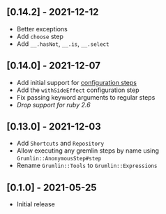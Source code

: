 ## [0.14.2] - 2021-12-12

- Better exceptions
- Add `choose` step
- Add `__.hasNot`, `__.is`, `__.select`

## [0.14.0] - 2021-12-07

- Add initial support for [configuration steps](https://tinkerpop.apache.org/docs/current/reference/#configuration-steps)
- Add the `withSideEffect` configuration step
- Fix passing keyword arguments to regular steps
- *Drop support for ruby 2.6*

## [0.13.0] - 2021-12-03

- Add `Shortcuts` and `Repository`
- Allow executing any gremlin steps by name using `Grumlin::AnonymousStep#step`
- Rename `Grumlin::Tools` to `Grumlin::Expressions`

## [0.1.0] - 2021-05-25

- Initial release
